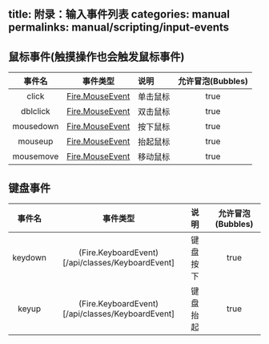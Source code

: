 title: 附录：输入事件列表
categories: manual
permalinks: manual/scripting/input-events
---

## 鼠标事件(触摸操作也会触发鼠标事件)

事件名 | 事件类型 | 说明 | 允许冒泡(Bubbles)
:---:|:---:|:--- |:---:
click | [Fire.MouseEvent](/api/classes/MouseEvent) | 单击鼠标 | true
dblclick | [Fire.MouseEvent](/api/classes/MouseEvent) | 双击鼠标 | true
mousedown | [Fire.MouseEvent](/api/classes/MouseEvent) | 按下鼠标 | true
mouseup | [Fire.MouseEvent](/api/classes/MouseEvent) | 抬起鼠标 | true
mousemove | [Fire.MouseEvent](/api/classes/MouseEvent) | 移动鼠标 | true

## 键盘事件

事件名 | 事件类型 | 说明 | 允许冒泡(Bubbles)
:---:|:---:|:--- |:---:
keydown | (Fire.KeyboardEvent)[/api/classes/KeyboardEvent] | 键盘按下 | true
keyup | (Fire.KeyboardEvent)[/api/classes/KeyboardEvent] | 键盘抬起 | true
